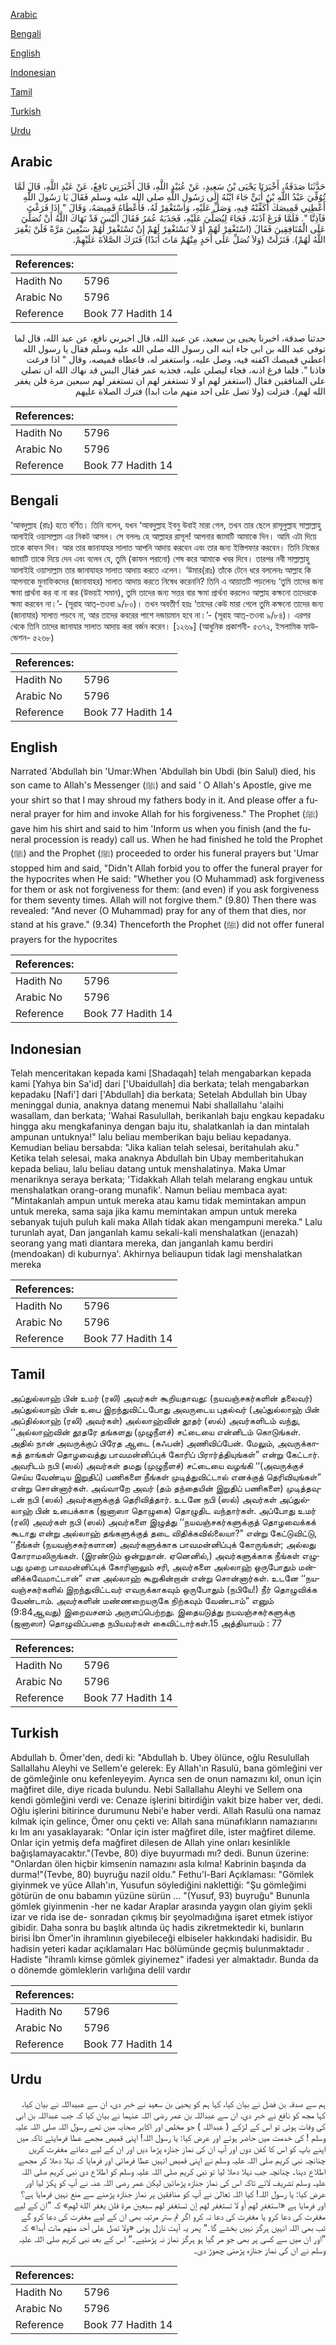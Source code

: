 [Arabic](#arabic)

[Bengali](#bengali)

[English](#english)

[Indonesian](#indonesian)

[Tamil](#tamil)

[Turkish](#turkish)

[Urdu](#urdu)

## Arabic


<div dir="rtl" lang="ar" style={{fontSize:'larger',backgroundColor:'#f8f9fa',padding:20}}>
حَدَّثَنَا صَدَقَةُ، أَخْبَرَنَا يَحْيَى بْنُ سَعِيدٍ، عَنْ عُبَيْدِ اللَّهِ، قَالَ أَخْبَرَنِي نَافِعٌ، عَنْ عَبْدِ اللَّهِ، قَالَ لَمَّا تُوُفِّيَ عَبْدُ اللَّهِ بْنُ أُبَىٍّ جَاءَ ابْنُهُ إِلَى رَسُولِ اللَّهِ صلى الله عليه وسلم فَقَالَ يَا رَسُولَ اللَّهِ أَعْطِنِي قَمِيصَكَ أُكَفِّنْهُ فِيهِ، وَصَلِّ عَلَيْهِ، وَاسْتَغْفِرْ لَهُ، فَأَعْطَاهُ قَمِيصَهُ، وَقَالَ ‏"‏ إِذَا فَرَغْتَ فَآذِنَّا ‏"‏‏.‏ فَلَمَّا فَرَغَ آذَنَهُ، فَجَاءَ لِيُصَلِّيَ عَلَيْهِ، فَجَذَبَهُ عُمَرُ فَقَالَ أَلَيْسَ قَدْ نَهَاكَ اللَّهُ أَنْ تُصَلِّيَ عَلَى الْمُنَافِقِينَ فَقَالَ ‏(‏اسْتَغْفِرْ لَهُمْ أَوْ لاَ تَسْتَغْفِرْ لَهُمْ إِنْ تَسْتَغْفِرْ لَهُمْ سَبْعِينَ مَرَّةً فَلَنْ يَغْفِرَ اللَّهُ لَهُمْ‏)‏‏.‏ فَنَزَلَتْ ‏(‏وَلاَ تُصَلِّ عَلَى أَحَدٍ مِنْهُمْ مَاتَ أَبَدًا‏)‏ فَتَرَكَ الصَّلاَةَ عَلَيْهِمْ‏.‏
</div>
<div style={{backgroundColor:'#f8f9fa',padding:20, marginBottom: 10}}><table> <thead> <tr> <th>References:</th> <th></th> </tr> </thead> <tbody><tr><td>Hadith No</td><td>5796</td></tr><tr><td>Arabic No</td><td>5796</td></tr><tr><td>Reference</td><td>Book 77 Hadith 14</td></tr></tbody></table></div>


<div dir="rtl" lang="ar" style={{fontSize:'larger',backgroundColor:'#f8f9fa',padding:20}}>
حدثنا صدقة، اخبرنا يحيى بن سعيد، عن عبيد الله، قال اخبرني نافع، عن عبد الله، قال لما توفي عبد الله بن ابى جاء ابنه الى رسول الله صلى الله عليه وسلم فقال يا رسول الله اعطني قميصك اكفنه فيه، وصل عليه، واستغفر له، فاعطاه قميصه، وقال " اذا فرغت فاذنا ". فلما فرغ اذنه، فجاء ليصلي عليه، فجذبه عمر فقال اليس قد نهاك الله ان تصلي على المنافقين فقال (استغفر لهم او لا تستغفر لهم ان تستغفر لهم سبعين مرة فلن يغفر الله لهم). فنزلت (ولا تصل على احد منهم مات ابدا) فترك الصلاة عليهم
</div>
<div style={{backgroundColor:'#f8f9fa',padding:20, marginBottom: 10}}><table> <thead> <tr> <th>References:</th> <th></th> </tr> </thead> <tbody><tr><td>Hadith No</td><td>5796</td></tr><tr><td>Arabic No</td><td>5796</td></tr><tr><td>Reference</td><td>Book 77 Hadith 14</td></tr></tbody></table></div>

## Bengali


<div dir="ltr" lang="bn" style={{fontSize:'larger',backgroundColor:'#f8f9fa',padding:20}}>
‘আবদুল্লাহ (রাঃ) হতে বর্ণিত। তিনি বলেন, যখন ‘আবদুল্লাহ ইবনু উবাই মারা গেল, তখন তার ছেলে রাসূলুল্লাহ সাল্লাল্লাহু আলাইহি ওয়াসাল্লাম এর নিকট আসল। সে বললঃ হে আল্লাহর রাসূল! আপনার জামাটি আমাকে দিন। আমি এটা দিয়ে তাকে কাফন দিব। আর তার জানাযাহর সালাত আপনি আদায় করবেন এবং তার জন্য ইস্তিগফার করবেন। তিনি নিজের জামাটি তাকে দিয়ে দেন এবং বলেন যে, তুমি (কাফন পরানো) শেষ করে আমাকে খবর দিবে। তারপর নবী সাল্লাল্লাহু আলাইহি ওয়াসাল্লাম তার জানাযাহর সালাত আদায় করতে এলেন। ‘উমার(রাঃ) তাঁকে টেনে ধরে বললেনঃ আল্লাহ কি আপনাকে মুনাফিকদের (জানাযাহর) সালাত আদায় করতে নিষেধ করেননি? তিনি এ আয়াতটি পড়লেনঃ ‘তুমি তাদের জন্য ক্ষমা প্রার্থনা কর বা না কর (উভয়ই সমান), তুমি তাদের জন্য সত্তর বার ক্ষমা প্রার্থনা করলেও আল্লাহ কক্ষনো তাদেরকে ক্ষমা করবেন না।’- (সূরাহ আত্-তওবা ৯/৮০)। তখন অবতীর্ণ হয়ঃ ‘তাদের কেউ মারা গেলে তুমি কক্ষনো তাদের জন্য (জানাযার) সালাত পড়বে না, আর তাদের কবরের পাশে দন্ডায়মান হবে না।’- (সূরাহ আত্-তওবা ৯/৮৪)। এরপর থেকে তিনি তাদের জানাযার সালাত আদায় করা বর্জন করেন। [১২৬৯] (আধুনিক প্রকাশনী- ৫৩৭২, ইসলামিক ফাউন্ডেশন- ৫২৬৮)
</div>
<div style={{backgroundColor:'#f8f9fa',padding:20, marginBottom: 10}}><table> <thead> <tr> <th>References:</th> <th></th> </tr> </thead> <tbody><tr><td>Hadith No</td><td>5796</td></tr><tr><td>Arabic No</td><td>5796</td></tr><tr><td>Reference</td><td>Book 77 Hadith 14</td></tr></tbody></table></div>

## English


<div dir="ltr" lang="en" style={{fontSize:'larger',backgroundColor:'#f8f9fa',padding:20}}>
Narrated 'Abdullah bin 'Umar:When 'Abdullah bin Ubdi (bin Salul) died, his son came to Allah's Messenger (ﷺ) and said ' O Allah's Apostle, give me your shirt so that I may shroud my fathers body in it. And please offer a funeral prayer for him and invoke Allah for his forgiveness." The Prophet (ﷺ) gave him his shirt and said to him 'Inform us when you finish (and the funeral procession is ready) call us. When he had finished he told the Prophet (ﷺ) and the Prophet (ﷺ) proceeded to order his funeral prayers but 'Umar stopped him and said, "Didn't Allah forbid you to offer the funeral prayer for the hypocrites when He said: "Whether you (O Muhammad) ask forgiveness for them or ask not forgiveness for them: (and even) if you ask forgiveness for them seventy times. Allah will not forgive them." (9.80) Then there was revealed: "And never (O Muhammad) pray for any of them that dies, nor stand at his grave." (9.34) Thenceforth the Prophet (ﷺ) did not offer funeral prayers for the hypocrites
</div>
<div style={{backgroundColor:'#f8f9fa',padding:20, marginBottom: 10}}><table> <thead> <tr> <th>References:</th> <th></th> </tr> </thead> <tbody><tr><td>Hadith No</td><td>5796</td></tr><tr><td>Arabic No</td><td>5796</td></tr><tr><td>Reference</td><td>Book 77 Hadith 14</td></tr></tbody></table></div>

## Indonesian


<div dir="ltr" lang="id" style={{fontSize:'larger',backgroundColor:'#f8f9fa',padding:20}}>
Telah menceritakan kepada kami [Shadaqah] telah mengabarkan kepada kami [Yahya bin Sa'id] dari ['Ubaidullah] dia berkata; telah mengabarkan kepadaku [Nafi'] dari ['Abdullah] dia berkata; Setelah Abdullah bin Ubay meninggal dunia, anaknya datang menemui Nabi shallallahu 'alaihi wasallam, dan berkata; 'Wahai Rasulullah, berikanlah baju engkau kepadaku hingga aku mengkafaninya dengan baju itu, shalatkanlah ia dan mintalah ampunan untuknya!" lalu beliau memberikan baju beliau kepadanya. Kemudian beliau bersabda: "Jika kalian telah selesai, beritahulah aku." Ketika telah selesai, maka anaknya Abdullah bin Ubay memberitahukan kepada beliau, lalu beliau datang untuk menshalatinya. Maka Umar menariknya seraya berkata; 'Tidakkah Allah telah melarang engkau untuk menshalatkan orang-orang munafik'. Namun beliau membaca ayat: "Mintakanlah ampun untuk mereka atau kamu tidak memintakan ampun untuk mereka, sama saja jika kamu memintakan ampun untuk mereka sebanyak tujuh puluh kali maka Allah tidak akan mengampuni mereka." Lalu turunlah ayat, Dan janganlah kamu sekali-kali menshalatkan (jenazah) seorang yang mati diantara mereka, dan janganlah kamu berdiri (mendoakan) di kuburnya'. Akhirnya beliaupun tidak lagi menshalatkan mereka
</div>
<div style={{backgroundColor:'#f8f9fa',padding:20, marginBottom: 10}}><table> <thead> <tr> <th>References:</th> <th></th> </tr> </thead> <tbody><tr><td>Hadith No</td><td>5796</td></tr><tr><td>Arabic No</td><td>5796</td></tr><tr><td>Reference</td><td>Book 77 Hadith 14</td></tr></tbody></table></div>

## Tamil


<div dir="ltr" lang="ta" style={{fontSize:'larger',backgroundColor:'#f8f9fa',padding:20}}>
அப்துல்லாஹ் பின் உமர் (ரலி) அவர்கள் கூறியதாவது: (நயவஞ்சகர்களின் தலைவர்) அப்துல்லாஹ் பின் உபை இறந்துவிட்டபோது அவருடைய புதல்வர் (அப்துல்லாஹ் பின் அப்தில்லாஹ் (ரலி) அவர்கள்) அல்லாஹ்வின் தூதர் (ஸல்) அவர்களிடம் வந்து, ‘‘அல்லாஹ்வின் தூதரே தங்களது (முழுநீளச்) சட்டையை என்னிடம் கொடுங்கள். அதில் நான் அவருக்குப் பிரேத ஆடை (கஃபன்) அணிவிப்பேன். மேலும், அவருக்காகத் தாங்கள் தொழவைத்து பாவமன்னிப்புக் கோரிப் பிரார்த்தியுங்கள்” என்று கேட்டார். அவரிடம் நபி (ஸல்) அவர்கள் தமது (முழுநீளச்) சட்டையை வழங்கி ‘‘(அவருக்குச் செய்ய வேண்டிய இறுதிப்) பணிகளை நீங்கள் முடித்துவிட்டால் எனக்குத் தெரிவியுங்கள்” என்று சொன்னார்கள். அவ்வாறே அவர் (தம் தந்தையின் இறுதிப் பணிகளை) முடித்தவுடன் நபி (ஸல்) அவர்களுக்குத் தெரிவித்தார். உடனே நபி (ஸல்) அவர்கள் அப்துல்லாஹ் பின் உபைக்காக (ஜனாஸா தொழுகை) தொழுதிட வந்தார்கள். அப்போது உமர் (ரலி) அவர்கள் நபி (ஸல்) அவர்களை இழுத்து ‘‘நயவஞ்சகர்களுக்குத் தொழவைக்கக் கூடாது என்று அல்லாஹ் தங்களுக்குத் தடை விதிக்கவில்லையா?” என்று கேட்டுவிட்டு, ‘‘நீங்கள் (நயவஞ்சகர்களான) அவர்களுக்காக பாவமன்னிப்புக் கோருங்கள்; அல்லது கோராமலிருங்கள். (இரண்டும் ஒன்றுதான். ஏனெனில்,) அவர்களுக்காக நீங்கள் எழுபது முறை பாவமன்னிப்புக் கோரினாலும் சரி, அவர்களை அல்லாஹ் ஒருபோதும் மன்னிக்கவேமாட்டான்” என அல்லாஹ் கூறுகின்றான் என்று சொன்னார்கள். உடனே ‘‘நயவஞ்சகர்களில் இறந்துவிட்டவர் எவருக்காகவும் ஒருபோதும் (நபியே!) நீர் தொழுவிக்க வேண்டாம். அவர்களின் மண்ணறையருகே நிற்கவும் வேண்டாம்” எனும் (9:84ஆவது) இறைவசனம் அருளப்பெற்றது. இதையடுத்து நயவஞ்சகர்களுக்கு (ஜனாஸா) தொழுவிப்பதை நபியவர்கள் கைவிட்டார்கள்.15 அத்தியாயம் : 77
</div>
<div style={{backgroundColor:'#f8f9fa',padding:20, marginBottom: 10}}><table> <thead> <tr> <th>References:</th> <th></th> </tr> </thead> <tbody><tr><td>Hadith No</td><td>5796</td></tr><tr><td>Arabic No</td><td>5796</td></tr><tr><td>Reference</td><td>Book 77 Hadith 14</td></tr></tbody></table></div>

## Turkish


<div dir="ltr" lang="tr" style={{fontSize:'larger',backgroundColor:'#f8f9fa',padding:20}}>
Abdullah b. Ömer'den, dedi ki: "Abdullah b. Ubey ölünce, oğlu Resulullah Sallallahu Aleyhi ve Sellem'e gelerek: Ey Allah'ın Rasulü, bana gömleğini ver de gömleğinle onu kefenleyeyim. Ayrıca sen de onun namazını kıl, onun için mağfiret dile, diye ricada bulundu. Nebi Sallallahu Aleyhi ve Sellem ona kendi gömleğini verdi ve: Cenaze işlerini bitirdiğin vakit bize haber ver, dedi. Oğlu işlerini bitirince durumunu Nebi'e haber verdi. Allah Rasulü ona namaz kılmak için gelince, Ömer onu çekti ve: Allah sana münafıkların namazıarını kı Im anı yasaklayarak: "Onlar için ister mağfiret dile, ister mağfiret dileme. Onlar için yetmiş defa mağfiret dilesen de Allah yine onları kesinlikle bağışlamayacaktır."(Tevbe, 80) diye buyurmadı mı? dedi. Bunun üzerine: "Onlardan ölen hiçbir kimsenin namazını asla kılma! Kabrinin başında da durma!"(Tevbe, 80) buyruğu nazil oldu." Fethu'l-Bari Açıklaması: "Gömlek giyinmek ve yüce Allah'ın, Yusufun söylediğini naklettiği: "Şu gömleğimi götürün de onu babamın yüzüne sürün ... "(Yusuf, 93) buyruğu" Bununla gömlek giyinmenin -her ne kadar Araplar arasında yaygın olan giyim şekli izar ve rida ise de- sonradan çıkmış bir şeyolmadığına işaret etmek istiyor gibidir. Daha sonra bu başlık altında üç hadis zikretmektedir ki, bunların birisi İbn Ömer'in ihramlının giyebileceği elbiseler hakkındaki hadisidir. Bu hadisin yeteri kadar açıklamaları Hac bölümünde geçmiş bulunmaktadır . Hadiste "ihramlı kimse gömlek giyinemez" ifadesi yer almaktadır. Bunda da o dönemde gömleklerin varlığına delil vardır
</div>
<div style={{backgroundColor:'#f8f9fa',padding:20, marginBottom: 10}}><table> <thead> <tr> <th>References:</th> <th></th> </tr> </thead> <tbody><tr><td>Hadith No</td><td>5796</td></tr><tr><td>Arabic No</td><td>5796</td></tr><tr><td>Reference</td><td>Book 77 Hadith 14</td></tr></tbody></table></div>

## Urdu


<div dir="rtl" lang="ur" style={{fontSize:'larger',backgroundColor:'#f8f9fa',padding:20}}>
ہم سے صدقہ بن فضل نے بیان کیا، کہا ہم کو یحییٰ بن سعید نے خبر دی، ان سے عبیداللہ نے بیان کیا، کہا مجھ کو نافع نے خبر دی، ان سے عبداللہ بن عمر رضی اللہ عنہما نے بیان کیا کہ جب عبداللہ بن ابی کی وفات ہوئی تو اس کے لڑکے ( عبداللہ ) جو مخلص اور اکابر صحابہ میں تھے رسول اللہ صلی اللہ علیہ وسلم ! کی خدمت میں حاضر ہوئے اور عرض کیا: یا رسول اللہ! اپنی قمیص مجھے عطا فرمایئے تاکہ میں اپنے باپ کو اس کا کفن دوں اور آپ ان کی نماز جنازہ پڑھا دیں اور ان کے لیے دعائے مغفرت کریں چنانچہ نبی کریم صلی اللہ علیہ وسلم نے اپنی قمیص انہیں عطا فرمائی اور فرمایا کہ نہلا دھلا کر مجھے اطلاع دینا۔ چنانچہ جب نہلا دھلا لیا تو نبی کریم صلی اللہ علیہ وسلم کو اطلاع دی نبی کریم صلی اللہ علیہ وسلم تشریف لائے تاکہ اس کی نماز جنازہ پڑھائیں لیکن عمر رضی اللہ عنہ نے آپ کو پکڑ لیا اور عرض کیا: یا رسول اللہ! کیا اللہ تعالیٰ نے آپ کو منافقین پر نماز جنازہ پڑھنے سے منع نہیں فرمایا ہے؟ اور فرمایا ہے «استغفر لهم أو لا تستغفر لهم إن تستغفر لهم سبعين مرة فلن يغفر الله لهم‏» کہ ”ان کے لیے مغفرت کی دعا کرو یا مغفرت کی دعا نہ کرو اگر تم ستر مرتبہ بھی ان کے لیے مغفرت کی دعا کرو گے تب بھی اللہ انہیں ہرگز نہیں بخشے گا۔“ پھر یہ آیت نازل ہوئی «ولا تصل على أحد منهم مات أبدا‏» کہ ”اور ان میں سے کسی پر بھی جو مر گیا ہو ہرگز نماز نہ پڑھئیے۔“ اس کے بعد نبی کریم صلی اللہ علیہ وسلم نے ان کی نماز جنازہ پڑھنی چھوڑ دی۔
</div>
<div style={{backgroundColor:'#f8f9fa',padding:20, marginBottom: 10}}><table> <thead> <tr> <th>References:</th> <th></th> </tr> </thead> <tbody><tr><td>Hadith No</td><td>5796</td></tr><tr><td>Arabic No</td><td>5796</td></tr><tr><td>Reference</td><td>Book 77 Hadith 14</td></tr></tbody></table></div>